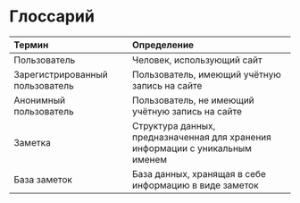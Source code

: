 # Глоссарий

| Термин | Определение |
|:--|:--|
| Пользователь | Человек, использующий сайт |
| Зарегистрированный пользователь | Пользователь, имеющий учётную запись на сайте |
| Анонимный пользователь | Пользователь, не имеющий учётную запись на сайте |
| Заметка | Структура данных, предназначенная для хранения информации с уникальным именем |
| База заметок | База данных, хранящая в себе информацию в виде заметок |

